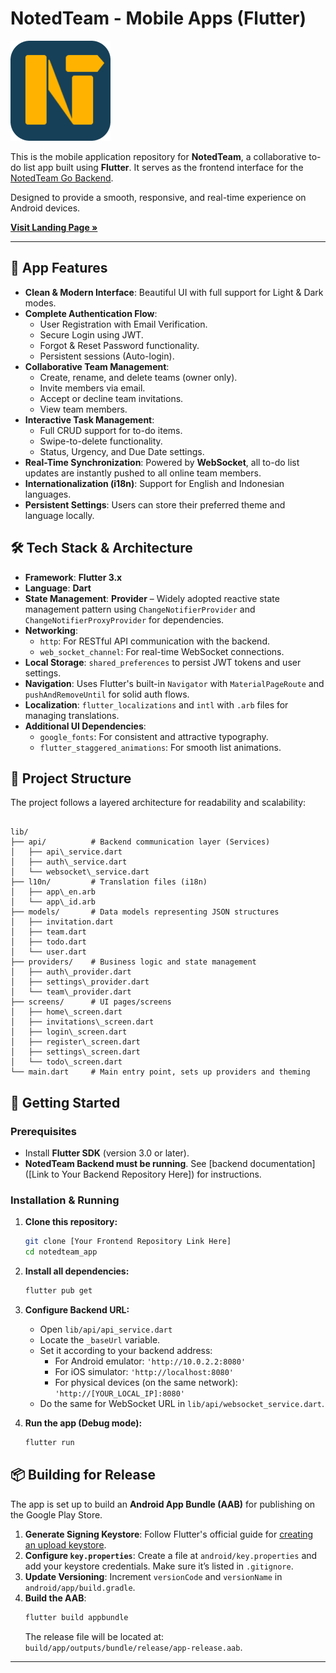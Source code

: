# NotedTeam - Mobile Apps (Flutter)

<img src="assets/images/logo.png" alt="NotedTeam Logo" width="160"/>

This is the mobile application repository for **NotedTeam**, a collaborative to-do list app built using **Flutter**. It serves as the frontend interface for the [NotedTeam Go Backend](https://github.com/Hdytalhayat/NotedTeamBackend).

Designed to provide a smooth, responsive, and real-time experience on Android devices.

[**Visit Landing Page »**](https://hdytalhayat.github.io/NotedTeam/)

---

## 📱 App Features

- **Clean & Modern Interface**: Beautiful UI with full support for Light & Dark modes.
- **Complete Authentication Flow**:
  - User Registration with Email Verification.
  - Secure Login using JWT.
  - Forgot & Reset Password functionality.
  - Persistent sessions (Auto-login).
- **Collaborative Team Management**:
  - Create, rename, and delete teams (owner only).
  - Invite members via email.
  - Accept or decline team invitations.
  - View team members.
- **Interactive Task Management**:
  - Full CRUD support for to-do items.
  - Swipe-to-delete functionality.
  - Status, Urgency, and Due Date settings.
- **Real-Time Synchronization**: Powered by **WebSocket**, all to-do list updates are instantly pushed to all online team members.
- **Internationalization (i18n)**: Support for English and Indonesian languages.
- **Persistent Settings**: Users can store their preferred theme and language locally.

## 🛠️ Tech Stack & Architecture

- **Framework**: **Flutter 3.x**
- **Language**: **Dart**
- **State Management**: **Provider** – Widely adopted reactive state management pattern using `ChangeNotifierProvider` and `ChangeNotifierProxyProvider` for dependencies.
- **Networking**:
  - `http`: For RESTful API communication with the backend.
  - `web_socket_channel`: For real-time WebSocket connections.
- **Local Storage**: `shared_preferences` to persist JWT tokens and user settings.
- **Navigation**: Uses Flutter's built-in `Navigator` with `MaterialPageRoute` and `pushAndRemoveUntil` for solid auth flows.
- **Localization**: `flutter_localizations` and `intl` with `.arb` files for managing translations.
- **Additional UI Dependencies**:
  - `google_fonts`: For consistent and attractive typography.
  - `flutter_staggered_animations`: For smooth list animations.

## 📂 Project Structure

The project follows a layered architecture for readability and scalability:

```

lib/
├── api/          # Backend communication layer (Services)
│   ├── api\_service.dart
│   ├── auth\_service.dart
│   └── websocket\_service.dart
├── l10n/         # Translation files (i18n)
│   ├── app\_en.arb
│   └── app\_id.arb
├── models/       # Data models representing JSON structures
│   ├── invitation.dart
│   ├── team.dart
│   ├── todo.dart
│   └── user.dart
├── providers/    # Business logic and state management
│   ├── auth\_provider.dart
│   ├── settings\_provider.dart
│   └── team\_provider.dart
├── screens/      # UI pages/screens
│   ├── home\_screen.dart
│   ├── invitations\_screen.dart
│   ├── login\_screen.dart
│   ├── register\_screen.dart
│   ├── settings\_screen.dart
│   └── todo\_screen.dart
└── main.dart     # Main entry point, sets up providers and theming

````

## 🚀 Getting Started

### Prerequisites

- Install **Flutter SDK** (version 3.0 or later).
- **NotedTeam Backend must be running**. See [backend documentation]([Link to Your Backend Repository Here]) for instructions.

### Installation & Running

1. **Clone this repository:**
    ```bash
    git clone [Your Frontend Repository Link Here]
    cd notedteam_app
    ```

2. **Install all dependencies:**
    ```bash
    flutter pub get
    ```

3. **Configure Backend URL:**
    - Open `lib/api/api_service.dart`
    - Locate the `_baseUrl` variable.
    - Set it according to your backend address:
        - For Android emulator: `'http://10.0.2.2:8080'`
        - For iOS simulator: `'http://localhost:8080'`
        - For physical devices (on the same network): `'http://[YOUR_LOCAL_IP]:8080'`
    - Do the same for WebSocket URL in `lib/api/websocket_service.dart`.

4. **Run the app (Debug mode):**
    ```bash
    flutter run
    ```

## 📦 Building for Release

The app is set up to build an **Android App Bundle (AAB)** for publishing on the Google Play Store.

1. **Generate Signing Keystore**: Follow Flutter's official guide for [creating an upload keystore](https://docs.flutter.dev/deployment/android#create-an-upload-keystore).
2. **Configure `key.properties`**: Create a file at `android/key.properties` and add your keystore credentials. Make sure it’s listed in `.gitignore`.
3. **Update Versioning**: Increment `versionCode` and `versionName` in `android/app/build.gradle`.
4. **Build the AAB**:
    ```bash
    flutter build appbundle
    ```
    The release file will be located at: `build/app/outputs/bundle/release/app-release.aab`.

---
